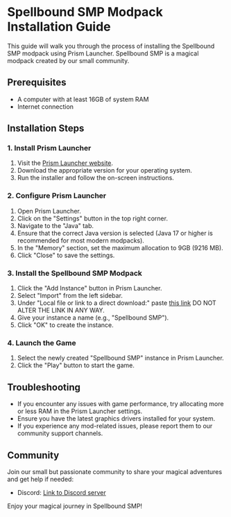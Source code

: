 # Spellbound SMP Modpack Installation Guide

This guide will walk you through the process of installing the Spellbound SMP modpack using Prism Launcher. Spellbound SMP is a magical modpack created by our small community.

## Prerequisites

- A computer with at least 16GB of system RAM
- Internet connection

## Installation Steps

### 1. Install Prism Launcher

1. Visit the [Prism Launcher website](https://prismlauncher.org/).
2. Download the appropriate version for your operating system.
3. Run the installer and follow the on-screen instructions.

### 2. Configure Prism Launcher

1. Open Prism Launcher.
2. Click on the "Settings" button in the top right corner.
3. Navigate to the "Java" tab.
4. Ensure that the correct Java version is selected (Java 17 or higher is recommended for most modern modpacks).
5. In the "Memory" section, set the maximum allocation to 9GB (9216 MB).
6. Click "Close" to save the settings.

### 3. Install the Spellbound SMP Modpack

1. Click the "Add Instance" button in Prism Launcher.
2. Select "Import" from the left sidebar.
3. Under "Local file or link to a direct download:" paste [this link](https://www.dropbox.com/scl/fi/xxycbrwv3la8w0rgew7n2/Spellbound-SMP-v.1.0.zip?rlkey=qe9pqalcz6lkiqg8do3jr10ng&st=1fbqiw2l&dl=1) DO NOT ALTER THE LINK IN ANY WAY.
4. Give your instance a name (e.g., "Spellbound SMP").
5. Click "OK" to create the instance.

### 4. Launch the Game

1. Select the newly created "Spellbound SMP" instance in Prism Launcher.
2. Click the "Play" button to start the game.

## Troubleshooting

- If you encounter any issues with game performance, try allocating more or less RAM in the Prism Launcher settings.
- Ensure you have the latest graphics drivers installed for your system.
- If you experience any mod-related issues, please report them to our community support channels.

## Community

Join our small but passionate community to share your magical adventures and get help if needed:

- Discord: [Link to Discord server](https://discord.gg/65Yfpwvxv4)

Enjoy your magical journey in Spellbound SMP!
